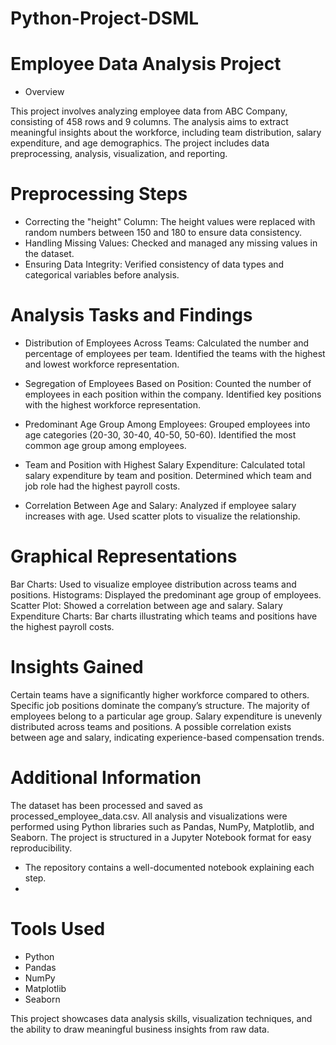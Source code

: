 # Python-Project-DSML
# Employee Data Analysis Project

- Overview

This project involves analyzing employee data from ABC Company, consisting of 458 rows and 9 columns. The analysis aims to extract meaningful insights about the workforce, including team distribution, salary expenditure, and age demographics. The project includes data preprocessing, analysis, visualization, and reporting.

# Preprocessing Steps

- Correcting the "height" Column: The height values were replaced with random numbers between 150 and 180 to ensure data consistency.
- Handling Missing Values: Checked and managed any missing values in the dataset.
- Ensuring Data Integrity: Verified consistency of data types and categorical variables before analysis.

# Analysis Tasks and Findings

- Distribution of Employees Across Teams:
Calculated the number and percentage of employees per team.
Identified the teams with the highest and lowest workforce representation.

- Segregation of Employees Based on Position:
Counted the number of employees in each position within the company.
Identified key positions with the highest workforce representation.

- Predominant Age Group Among Employees:
Grouped employees into age categories (20-30, 30-40, 40-50, 50-60).
Identified the most common age group among employees.

- Team and Position with Highest Salary Expenditure:
Calculated total salary expenditure by team and position.
Determined which team and job role had the highest payroll costs.

- Correlation Between Age and Salary:
Analyzed if employee salary increases with age.
Used scatter plots to visualize the relationship.

# Graphical Representations

Bar Charts: Used to visualize employee distribution across teams and positions.
Histograms: Displayed the predominant age group of employees.
Scatter Plot: Showed a correlation between age and salary.
Salary Expenditure Charts: Bar charts illustrating which teams and positions have the highest payroll costs.

# Insights Gained

Certain teams have a significantly higher workforce compared to others.
Specific job positions dominate the company’s structure.
The majority of employees belong to a particular age group.
Salary expenditure is unevenly distributed across teams and positions.
A possible correlation exists between age and salary, indicating experience-based compensation trends.

# Additional Information

The dataset has been processed and saved as processed_employee_data.csv.
All analysis and visualizations were performed using Python libraries such as Pandas, NumPy, Matplotlib, and Seaborn.
The project is structured in a Jupyter Notebook format for easy reproducibility.

- The repository contains a well-documented notebook explaining each step.
- 
# Tools Used

- Python
- Pandas
- NumPy
- Matplotlib
- Seaborn

This project showcases data analysis skills, visualization techniques, and the ability to draw meaningful business insights from raw data.
